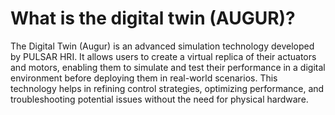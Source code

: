 # What is the digital twin (AUGUR)?

The Digital Twin (Augur) is an advanced simulation technology developed by PULSAR HRI. It allows users to create a virtual replica of their actuators and motors, enabling them to simulate and test their performance in a digital environment before deploying them in real-world scenarios. This technology helps in refining control strategies, optimizing performance, and troubleshooting potential issues without the need for physical hardware.